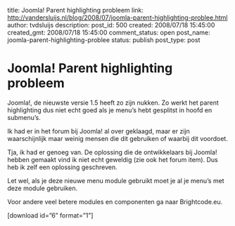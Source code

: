 title: Joomla! Parent highlighting probleem
link: http://vandersluijs.nl/blog/2008/07/joomla-parent-highlighting-problee.html
author: tvdsluijs
description: 
post_id: 500
created: 2008/07/18 15:45:00
created_gmt: 2008/07/18 15:45:00
comment_status: open
post_name: joomla-parent-highlighting-problee
status: publish
post_type: post

# Joomla! Parent highlighting probleem

Joomla!, de nieuwste versie 1.5 heeft zo zijn nukken. Zo werkt het parent highlighting dus niet echt goed als je menu’s hebt gesplitst in hoofd en submenu’s.  
  
Ik had er in het forum bij Joomla! al over geklaagd, maar er zijn waarschijnlijk maar weinig mensen die dit gebruiken of waarbij dit voordoet.  
  
Tja, ik had er genoeg van. De oplossing die de ontwikkelaars bij Joomla! hebben gemaakt vind ik niet echt geweldig (zie ook het forum item). Dus heb ik zelf een oplossing geschreven.  
  
Let wel, als je deze nieuwe menu module gebruikt moet je al je menu’s met deze module gebruiken.  
  
Voor andere veel betere modules en componenten ga naar Brightcode.eu.  
  
[download id=”6” format=”1”]